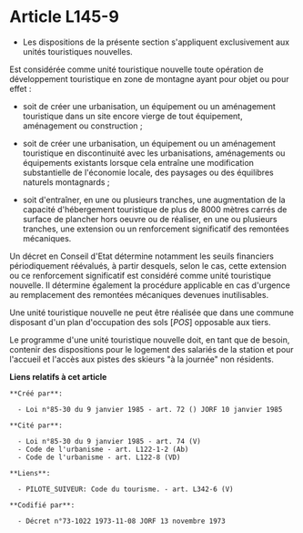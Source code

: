 # Article L145-9

- Les dispositions de la présente section s'appliquent exclusivement aux unités touristiques nouvelles.

Est considérée comme unité touristique nouvelle toute opération de développement touristique en zone de montagne ayant pour
objet ou pour effet :

- soit de créer une urbanisation, un équipement ou un aménagement touristique dans un site encore vierge de tout équipement,
aménagement ou construction ;

- soit de créer une urbanisation, un équipement ou un aménagement touristique en discontinuité avec les urbanisations,
aménagements ou équipements existants lorsque cela entraîne une modification substantielle de l'économie locale, des paysages
ou des équilibres naturels montagnards ;

- soit d'entraîner, en une ou plusieurs tranches, une augmentation de la capacité d'hébergement touristique de plus de 8000
mètres carrés de surface de plancher hors oeuvre ou de réaliser, en une ou plusieurs tranches, une extension ou un
renforcement significatif des remontées mécaniques.

Un décret en Conseil d'Etat détermine notamment les seuils financiers périodiquement réévalués, à partir desquels, selon le
cas, cette extension ou ce renforcement significatif est considéré comme unité touristique nouvelle. Il détermine également
la procédure applicable en cas d'urgence au remplacement des remontées mécaniques devenues inutilisables.

Une unité touristique nouvelle ne peut être réalisée que dans une commune disposant d'un plan d'occupation des sols [*POS*]
opposable aux tiers.

Le programme d'une unité touristique nouvelle doit, en tant que de besoin, contenir des dispositions pour le logement des
salariés de la station et pour l'accueil et l'accès aux pistes des skieurs "à la journée" non résidents.

**Liens relatifs à cet article**

	**Créé par**:

	  - Loi n°85-30 du 9 janvier 1985 - art. 72 () JORF 10 janvier 1985

	**Cité par**:

	  - Loi n°85-30 du 9 janvier 1985 - art. 74 (V)
	  - Code de l'urbanisme - art. L122-1-2 (Ab)
	  - Code de l'urbanisme - art. L122-8 (VD)

	**Liens**:

	  - PILOTE_SUIVEUR: Code du tourisme. - art. L342-6 (V)

	**Codifié par**:

	  - Décret n°73-1022 1973-11-08 JORF 13 novembre 1973
